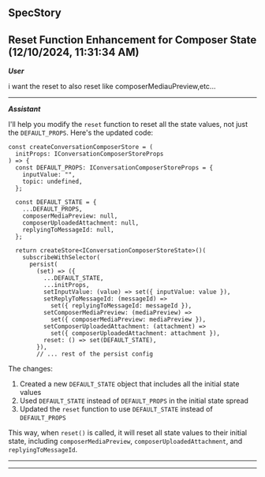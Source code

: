 ## SpecStory

## Reset Function Enhancement for Composer State (12/10/2024, 11:31:34 AM)

_**User**_

i want the reset to also reset like composerMediauPreview,etc...

---

_**Assistant**_

I'll help you modify the `reset` function to reset all the state values, not just the `DEFAULT_PROPS`. Here's the updated code:

```typescript:features/conversation/conversation-composer/conversation-composer-store.tsx
const createConversationComposerStore = (
  initProps: IConversationComposerStoreProps
) => {
  const DEFAULT_PROPS: IConversationComposerStoreProps = {
    inputValue: "",
    topic: undefined,
  };

  const DEFAULT_STATE = {
    ...DEFAULT_PROPS,
    composerMediaPreview: null,
    composerUploadedAttachment: null,
    replyingToMessageId: null,
  };

  return createStore<IConversationComposerStoreState>()(
    subscribeWithSelector(
      persist(
        (set) => ({
          ...DEFAULT_STATE,
          ...initProps,
          setInputValue: (value) => set({ inputValue: value }),
          setReplyToMessageId: (messageId) =>
            set({ replyingToMessageId: messageId }),
          setComposerMediaPreview: (mediaPreview) =>
            set({ composerMediaPreview: mediaPreview }),
          setComposerUploadedAttachment: (attachment) =>
            set({ composerUploadedAttachment: attachment }),
          reset: () => set(DEFAULT_STATE),
        }),
        // ... rest of the persist config
```

The changes:
1. Created a new `DEFAULT_STATE` object that includes all the initial state values
2. Used `DEFAULT_STATE` instead of `DEFAULT_PROPS` in the initial state spread
3. Updated the `reset` function to use `DEFAULT_STATE` instead of `DEFAULT_PROPS`

This way, when `reset()` is called, it will reset all state values to their initial state, including `composerMediaPreview`, `composerUploadedAttachment`, and `replyingToMessageId`.

---



---

